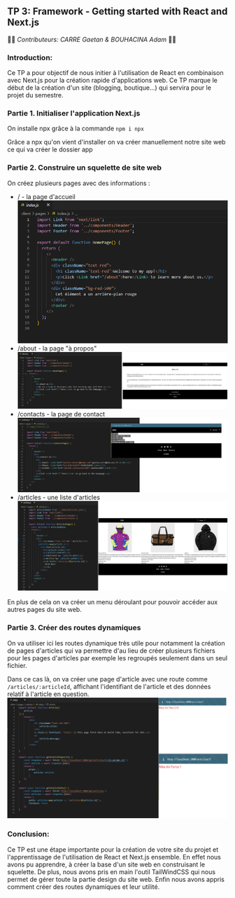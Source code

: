 ## TP 3: Framework - Getting started with React and Next.js

👨‍🦱 _Contributeurs: CARRE Gaetan & BOUHACINA Adam_ 👨🏽

### Introduction:
Ce TP a pour objectif de nous initier à l'utilisation de React en combinaison avec Next.js pour la création rapide d'applications web. Ce TP marque le début de la création d'un site (blogging, boutique...) qui servira pour le projet du semestre.

### Partie 1. Initialiser l'application Next.js
On installe npx grâce à la commande ```npm i npx```

Grâce a npx qu'on vient d'installer on va créer manuellement notre site web ce qui va créer le dossier app

### Partie 2. Construire un squelette de site web

On créez plusieurs pages avec des informations :

* / - la page d'accueil
![Untitled](/img/screen14.PNG)
* /about - la page "à propos"
![Untitled](/img/screen15.PNG)
* /contacts - la page de contact
![Untitled](/img/screen16.PNG)
* /articles - une liste d'articles
![Untitled](/img/screen17.PNG)

En plus de cela on va créer un menu déroulant pour pouvoir accéder aux autres pages du site web.

### Partie 3. Créer des routes dynamiques
On va utiliser ici les routes dynamique très utile pour notamment la création de pages d'articles qui va permettre d'au lieu de créer plusieurs fichiers pour les pages d'articles par exemple les regroupés seulement dans un seul fichier.

Dans ce cas là, on va créer une page d'article avec une route comme ```/articles/:articleId```, affichant l'identifiant de l'article et des données relatif à l'article en question.
![Untitled](/img/screen18.PNG)

### Conclusion:
Ce TP est une étape importante pour la création de votre site du projet et l'apprentissage de l'utilisation de React et Next.js ensemble. En effet nous avons pu apprendre, à créer la base d'un site web en construisant le squelette. De plus, nous avons pris en main l'outil TailWindCSS qui nous permet de gérer toute la partie design du site web. Enfin nous avons appris comment créer des routes dynamiques et leur utilité.
